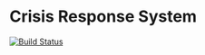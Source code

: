 # Crisis Response System #

[![Build Status](https://travis-ci.com/robertbastian/crisisResponse.svg?token=hWEJxEu3ycR2cgnxcTF9&branch=master)](https://travis-ci.com/robertbastian/crisisResponse)